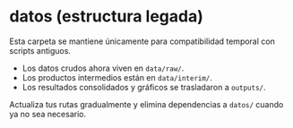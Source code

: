 # datos (estructura legada)

Esta carpeta se mantiene únicamente para compatibilidad temporal con scripts antiguos.

- Los datos crudos ahora viven en `data/raw/`.
- Los productos intermedios están en `data/interim/`.
- Los resultados consolidados y gráficos se trasladaron a `outputs/`.

Actualiza tus rutas gradualmente y elimina dependencias a `datos/` cuando ya no sea necesario.
